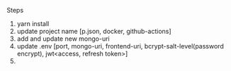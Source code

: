 Steps

1. yarn install
2. update project name [p.json, docker, github-actions]
3. add and update new mongo-uri
4. update .env [port, mongo-uri, frontend-uri, bcrypt-salt-level(password encrypt), jwt<access, refresh token>]
5. 